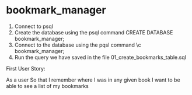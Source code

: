 # bookmark_manager

1. Connect to psql
2. Create the database using the psql command CREATE DATABASE bookmark_manager;
3. Connect to the database using the pqsl command \c bookmark_manager;
4. Run the query we have saved in the file 01_create_bookmarks_table.sql

First User Story:

As a user
So that I remember where I was in any given book
I want to be able to see a list of my bookmarks
